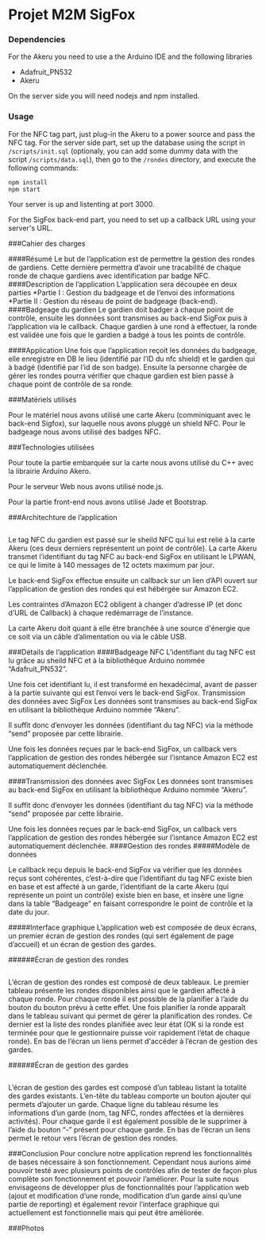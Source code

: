 # Projet M2M SigFox

### Dependencies

For the Akeru you need to use a the Arduino IDE and the following libraries
* Adafruit_PN532
* Akeru

On the server side you will need nodejs and npm installed. 

### Usage
For the NFC tag part, just plug-in the Akeru to a power source and pass the NFC tag.
For the server side part, set up the database using the script in <code>/scripts/init.sql</code> (optionaly, you can add some dummy data with the script <code>/scripts/data.sql</code>), then go to the <code>/rondes</code> directory, and execute the following commands:
```
npm install
npm start
```

Your server is up and listenting at port 3000.

For the SigFox back-end part, you need to set up a callback URL using your server's URL.

###Cahier des charges

####Résumé
Le but de l’application est de permettre la gestion des rondes de gardiens. Cette dernière permettra d’avoir une tracabilité de chaque ronde de chaque gardiens avec identification par badge NFC.
####Description de l’application
L’application sera découpée en deux parties
*Partie I : Gestion du badgeage et de l’envoi des informations
*Partie II :  Gestion du réseau de point de badgeage (back-end).
####Badgeage du gardien
Le gardien doit badger à chaque point de contrôle, ensuite les données sont transmises au back-end SigFox puis à l’application via le callback. Chaque gardien à une rond à effectuer, la ronde est validée une fois que le gardien a badgé à tous les points de contrôle.

####Application
Une fois que l’application reçoit les données du badgeage, elle enregistre en DB le lieu (identifié par l’ID du nfc shield) et le gardien qui à badgé (identifié par l’id de son badge). Ensuite la personne chargée de gérer les rondes pourra vérifier que chaque gardien est bien passé à chaque point de contrôle de sa ronde.

###Matériels utilisés

Pour le matériel nous avons utilisé une carte Akeru (comminiquant avec le back-end Sigfox), sur laquelle nous avons pluggé un shield NFC. Pour le badgeage nous avons utilisé des badges NFC.

###Technologies utilisées

Pour toute la partie embarquée sur la carte nous avons utilisé du C++ avec la librairie Arduino Akero.

Pour le serveur Web nous avons utilisé node.js.

Pour la partie front-end nous avons utilisé Jade et Bootstrap.

###Architechture de l’application

<img alt="" src="images/archi.png" align="middle"/>

Le tag NFC du gardien est passé sur le sheild NFC qui lui est relié à la carte Akeru (ces deux derniers représentent un point de contrôle). La carte Akeru transmet l’identifiant du tag NFC au back-end SigFox en utilisant le LPWAN, ce qui le limite à 140 messages de 12 octets maximum par jour.

Le back-end SigFox effectue ensuite un callback sur un lien d’API ouvert sur l’application de gestion des rondes qui est hébérgée sur Amazon EC2.

Les contraintes d’Amazon EC2 obligent à changer d’adresse IP (et donc d’URL de Callback) à chaque redémarrage de l’instance.

La carte Akeru doit quant à elle être branchée à une source d'énergie que ce soit via un câble d’alimentation ou via le câble USB.



###Détails de l’application
####Badgeage NFC
L’identifiant du tag NFC est lu grâce au sheild NFC et à la bibliothèque Arduino nommée “Adafruit_PN532”.

Une fois cet identifiant lu, il est transformé en hexadécimal, avant de passer à la partie suivante qui est l’envoi vers le back-end SigFox.
Transmission des données avec SigFox
Les données sont transmises au back-end SigFox en utilisant la bibliothèque Arduino nommée “Akeru”.

Il suffit donc d’envoyer les données (identifiant du tag NFC) via la méthode “send” proposée par cette librairie.

Une fois les données reçues par le back-end SigFox, un callback vers l’application de gestion des rondes hébergée sur l’isntance Amazon EC2 est automatiquement déclenchée.

####Transmission des données avec SigFox
Les données sont transmises au back-end SigFox en utilisant la bibliothèque Arduino nommée “Akeru”.

Il suffit donc d’envoyer les données (identifiant du tag NFC) via la méthode “send” proposée par cette librairie.

Une fois les données reçues par le back-end SigFox, un callback vers l’application de gestion des rondes hébergée sur l’isntance Amazon EC2 est automatiquement déclenchée.
####Gestion des rondes
#####Modèle de données
<img alt="" src="images/Data_schema_sigfox_2016.png" align="middle"/>

Le callback reçu depuis le back-end SigFox va vérifier que les données reçus sont cohérentes, c’est-à-dire que l’identifiant du tag NFC existe bien en base et est affecté à un garde, l’identifiant de la carte Akeru (qui représente un point un contrôle) existe bien en base, et insère une ligne dans la table “Badgeage” en faisant correspondre le point de contrôle et la date du jour.

#####Interface graphique
L’application web est composée de deux écrans, un premier écran de gestion des rondes (qui sert également de page d’accueil) et un écran de gestion des gardes.

######Écran de gestion des rondes

<img alt="" src="images/Gestion_rondes_sigfox_2016.png" align="middle"/>

L’écran de gestion des rondes est composé de deux tableaux. Le premier tableau présente les rondes disponibles ainsi que le gardien affecté à chaque ronde. Pour chaque ronde il est possible de la planifier à l’aide du bouton du bouton prévu à cette effet. Une fois planifier la ronde apparaît dans le tableau suivant qui permet de gérer la planification des rondes. Ce dernier est la liste des rondes planifiée avec leur état (OK si la ronde est terminée pour que le gestionnaire puisse voir rapidement l’état de chaque ronde).
En bas de l’écran un liens permet d'accéder à l’écran de gestion des gardes.

######Écran de gestion des gardes

<img alt="" src="images/Gestion_gardes_sigfox_2016.png" align="middle"/>

L’écran de gestion des gardes est composé d’un tableau listant la totalité des gardes existants. L’en-tête du tableau comporte un bouton ajouter qui permets d’ajouter un garde. Chaque ligne du tableau résume les informations d’un garde (nom, tag NFC, rondes affectées et la dernières activités). Pour chaque garde il est également possible de le supprimer à l’aide du bouton “-” présent pour chaque garde.
En bas de l’écran un liens permet le retour vers l’écran de gestion des rondes.

###Conclusion
Pour conclure notre application reprend les fonctionnalités de bases nécessaire à son fonctionnement. Cependant nous aurions aimé pouvoir testé avec plusieurs points de contrôles afin de tester de façon plus complète son fonctionnement et pouvoir l’améliorer. Pour la suite nous envisageons de développer plus de fonctionnalités pour l’application web (ajout et modification d’une ronde, modification d’un garde ainsi qu’une partie de reporting) et également revoir l’interface graphique qui actuellement est fonctionnelle mais qui peut être améliorée.

###Photos
<img alt="" src="images/Carte_akeru_sigfox_2016.jpg" align="middle"/>

<img alt="" src="images/Shield_nfc_sigfox_2016.jpg" align="middle"/>

<img alt="" src="images/Tags_sigfox_2016.jpg" align="middle"/>
